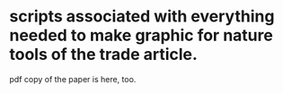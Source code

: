 # scripts associated with everything needed to make graphic for nature tools of the trade article.
pdf copy of the paper is here, too.
